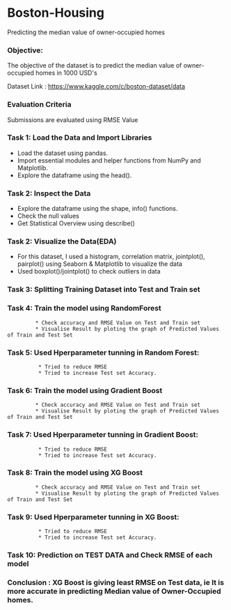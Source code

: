 # Boston-Housing
Predicting the median value of owner-occupied homes

### Objective:

The objective of the dataset is to predict the median value of owner-occupied homes in 1000 USD's

Dataset Link : https://www.kaggle.com/c/boston-dataset/data

### Evaluation Criteria
Submissions are evaluated using RMSE Value

### Task 1: Load the Data and Import Libraries
* Load the dataset using pandas.
* Import essential modules and helper functions from NumPy and Matplotlib.
* Explore the dataframe using the head().

### Task 2: Inspect the Data
* Explore the dataframe using the shape, info() functions.
* Check the null values
* Get Statistical Overview using describe()

### Task 2:  Visualize the Data(EDA)
* For this dataset, I used a histogram, correlation matrix, jointplot(), pairplot()  using Seaborn & Matplotlib to visualize the data
* Used boxplot()/jointplot() to check outliers in data

### Task 3: Splitting Training Dataset into Test and Train set 
### Task 4: Train the model using RandomForest 
             * Check accuracy and RMSE Value on Test and Train set
             * Visualise Result by ploting the graph of Predicted Values of Train and Test Set            
### Task 5: Used Hperparameter tunning in Random Forest:
              * Tried to reduce RMSE 
              * Tried to increase Test set Accuracy.
### Task 6: Train the model using Gradient Boost 
             * Check accuracy and RMSE Value on Test and Train set
             * Visualise Result by ploting the graph of Predicted Values of Train and Test Set
### Task 7: Used Hperparameter tunning in Gradient Boost:
              * Tried to reduce RMSE 
              * Tried to increase Test set Accuracy.              
### Task 8: Train the model using XG Boost 
             * Check accuracy and RMSE Value on Test and Train set
             * Visualise Result by ploting the graph of Predicted Values of Train and Test Set             
### Task 9: Used Hperparameter tunning in XG Boost:
              * Tried to reduce RMSE 
              * Tried to increase Test set Accuracy.              
### Task 10: Prediction on TEST DATA and Check RMSE of each model
### Conclusion : XG Boost is giving least RMSE on Test data, ie It is more accurate in predicting Median value of Owner-Occupied homes.
